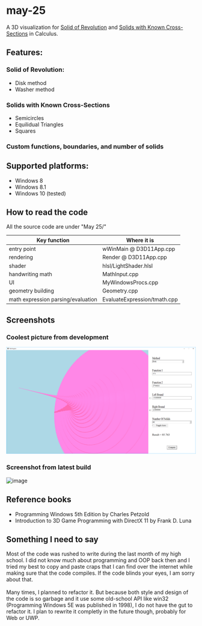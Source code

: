 # may-25
A 3D visualization for [Solid of Revolution](https://en.wikipedia.org/wiki/Solid_of_revolution) and [Solids with Known Cross-Sections](http://www.ccsdk12.org/mclemens/courses/APcalcAssign/IA-8.pdf) in Calculus.

## Features:

### Solid of Revolution:
* Disk method
* Washer method

### Solids with Known Cross-Sections
* Semicircles
* Equilidual Triangles
* Squares

### Custom functions, boundaries, and number of solids

## Supported platforms:
* Windows 8
* Windows 8.1
* Windows 10 (tested)

## How to read the code
All the source code are under "May 25/"

| Key function | Where it is |
| ------------- | ------------- |
| entry point  | wWinMain @ D3D11App.cpp  |
| rendering | Render @ D3D11App.cpp |
| shader | hlsl/LightShader.hlsl |
| handwriting math | MathInput.cpp |
| UI | MyWindowsProcs.cpp |
| geometry building  | Geometry.cpp  |
| math expression parsing/evaluation| EvaluateExpression/tmath.cpp |

## Screenshots

### Coolest picture from development
![alt text](https://raw.githubusercontent.com/gitleth/may-25/branch/screenshot/log_func.png)


### Screenshot from latest build
![image](https://user-images.githubusercontent.com/18585305/39908199-dab1feb2-54a1-11e8-8637-ef2b18083ad9.png)

## Reference books
* Programming Windows 5th Edition by Charles Petzold
* Introduction to 3D Game Programming with DirectX 11 by Frank D. Luna

## Something I need to say
Most of the code was rushed to write during the last month of my high school. I did not know much about programming and OOP back then and I tried my best to copy and paste craps that I can find over the internet while making sure that the code compiles. If the code blinds your eyes, I am sorry about that.
<br />
<br />
Many times, I planned to refactor it. But because both style and design of the code is so garbage and it use some old-school API like win32 (Programming Windows 5E was published in 1998), I do not have the gut to refactor it. I plan to rewrite it completly in the future though, probably for Web or UWP. 